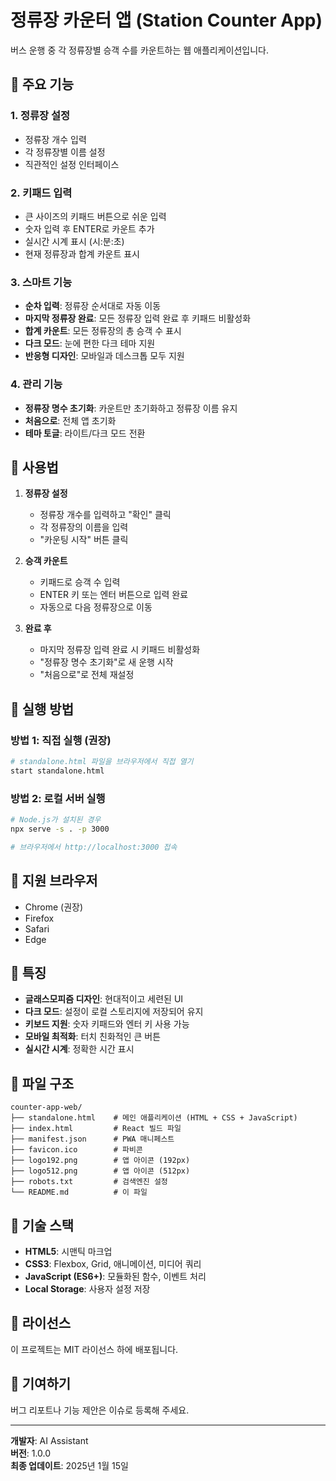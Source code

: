 # 정류장 카운터 앱 (Station Counter App)

버스 운행 중 각 정류장별 승객 수를 카운트하는 웹 애플리케이션입니다.

## 🚌 주요 기능

### 1. 정류장 설정
- 정류장 개수 입력
- 각 정류장별 이름 설정
- 직관적인 설정 인터페이스

### 2. 키패드 입력
- 큰 사이즈의 키패드 버튼으로 쉬운 입력
- 숫자 입력 후 ENTER로 카운트 추가
- 실시간 시계 표시 (시:분:초)
- 현재 정류장과 합계 카운트 표시

### 3. 스마트 기능
- **순차 입력**: 정류장 순서대로 자동 이동
- **마지막 정류장 완료**: 모든 정류장 입력 완료 후 키패드 비활성화
- **합계 카운트**: 모든 정류장의 총 승객 수 표시
- **다크 모드**: 눈에 편한 다크 테마 지원
- **반응형 디자인**: 모바일과 데스크톱 모두 지원

### 4. 관리 기능
- **정류장 명수 초기화**: 카운트만 초기화하고 정류장 이름 유지
- **처음으로**: 전체 앱 초기화
- **테마 토글**: 라이트/다크 모드 전환

## 🎯 사용법

1. **정류장 설정**
   - 정류장 개수를 입력하고 "확인" 클릭
   - 각 정류장의 이름을 입력
   - "카운팅 시작" 버튼 클릭

2. **승객 카운트**
   - 키패드로 승객 수 입력
   - ENTER 키 또는 엔터 버튼으로 입력 완료
   - 자동으로 다음 정류장으로 이동

3. **완료 후**
   - 마지막 정류장 입력 완료 시 키패드 비활성화
   - "정류장 명수 초기화"로 새 운행 시작
   - "처음으로"로 전체 재설정

## 🚀 실행 방법

### 방법 1: 직접 실행 (권장)
```bash
# standalone.html 파일을 브라우저에서 직접 열기
start standalone.html
```

### 방법 2: 로컬 서버 실행
```bash
# Node.js가 설치된 경우
npx serve -s . -p 3000

# 브라우저에서 http://localhost:3000 접속
```

## 📱 지원 브라우저

- Chrome (권장)
- Firefox
- Safari
- Edge

## 🎨 특징

- **글래스모피즘 디자인**: 현대적이고 세련된 UI
- **다크 모드**: 설정이 로컬 스토리지에 저장되어 유지
- **키보드 지원**: 숫자 키패드와 엔터 키 사용 가능
- **모바일 최적화**: 터치 친화적인 큰 버튼
- **실시간 시계**: 정확한 시간 표시

## 📁 파일 구조

```
counter-app-web/
├── standalone.html    # 메인 애플리케이션 (HTML + CSS + JavaScript)
├── index.html         # React 빌드 파일
├── manifest.json      # PWA 매니페스트
├── favicon.ico        # 파비콘
├── logo192.png        # 앱 아이콘 (192px)
├── logo512.png        # 앱 아이콘 (512px)
├── robots.txt         # 검색엔진 설정
└── README.md          # 이 파일
```

## 🔧 기술 스택

- **HTML5**: 시맨틱 마크업
- **CSS3**: Flexbox, Grid, 애니메이션, 미디어 쿼리
- **JavaScript (ES6+)**: 모듈화된 함수, 이벤트 처리
- **Local Storage**: 사용자 설정 저장

## 📝 라이선스

이 프로젝트는 MIT 라이선스 하에 배포됩니다.

## 🤝 기여하기

버그 리포트나 기능 제안은 이슈로 등록해 주세요.

---

**개발자**: AI Assistant  
**버전**: 1.0.0  
**최종 업데이트**: 2025년 1월 15일
